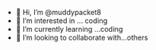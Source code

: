 - 👋 Hi, I’m @muddypacket8
- 👀 I’m interested in ... coding
- 🌱 I’m currently learning ...coding
- 💞️ I’m looking to collaborate with...others 

